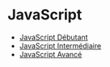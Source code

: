 # JavaScript

* [JavaScript Débutant](debutant)
* [JavaScript Intermédiaire](intermediaire)
* [JavaScript Avancé](avance)
